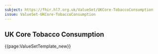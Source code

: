 ```yaml
---
subject: https://fhir.hl7.org.uk/ValueSet/UKCore-TobaccoConsumption
issue: ValueSet-UKCore-TobaccoConsumption
---
```

## UK Core Tobacco Consumption

{{page:ValueSetTemplate_new}}